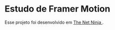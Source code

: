 # Estudo de Framer Motion

Esse projeto foi desenvolvido em [
The Net Ninja
](https://www.youtube.com/watch?v=2V1WK-3HQNk&list=PL4cUxeGkcC9iHDnQfTHEVVceOEBsOf07i&index=1&ab_channel=TheNetNinja).
